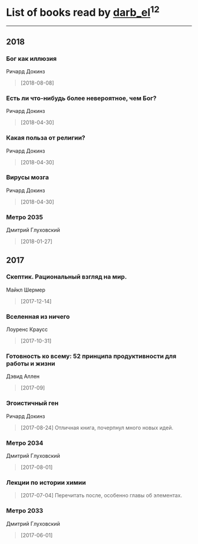 # List of books read by [darb_el](http://vk.com/id184135339)<sup>12</sup>
---

## 2018

### Бог как иллюзия
Ричард Докинз
> [2018-08-08] 


### Есть ли что-нибудь более невероятное, чем Бог?
Ричард Докинз
> [2018-04-30] 


### Какая польза от религии?
Ричард Докинз
> [2018-04-30] 


### Вирусы мозга
Ричард Докинз
> [2018-04-30] 


### Метро 2035
Дмитрий Глуховский
> [2018-01-27] 



## 2017

### Скептик. Рациональный взгляд на мир.
Майкл Шермер
> [2017-12-14] 


### Вселенная из ничего
Лоуренс Краусс
> [2017-10-31] 


### Готовность ко всему: 52 принципа продуктивности для работы и жизни
Дэвид Аллен
> [2017-09] 


### Эгоистичный ген
Ричард Докинз
> [2017-08-24] Отличная книга, почерпнул много новых идей.


### Метро 2034
Дмитрий Глуховский
> [2017-08-01] 


### Лекции по истории химии
> [2017-07-04] Перечитать после, особенно главы об элементах.


### Метро 2033
Дмитрий Глуховский
> [2017-06-01] 



